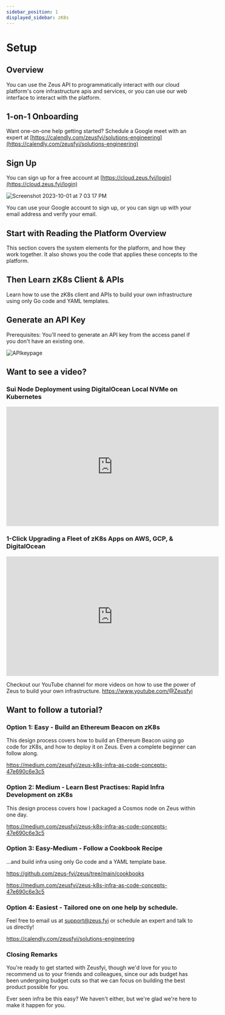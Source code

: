 ```yaml
---
sidebar_position: 1
displayed_sidebar: zK8s
---
```


# Setup

## Overview

You can use the Zeus API to programmatically interact with our cloud platform's core infrastructure apis and services,
or you can use our web interface to interact with the platform.

## 1-on-1 Onboarding

Want one-on-one help getting started? Schedule a Google meet with an expert
at [https://calendly.com/zeusfyi/solutions-engineering](https://calendly.com/zeusfyi/solutions-engineering)

## Sign Up

You can sign up for a free account at [https://cloud.zeus.fyi/login](https://cloud.zeus.fyi/login)

![Screenshot 2023-10-01 at 7 03 17 PM](https://github.com/zeus-fyi/zeus/assets/17446735/e76133f9-8fdd-49b0-9652-be8066587f86)

You can use your Google account to sign up, or you can sign up with your email address and verify your email.

## Start with Reading the Platform Overview

This section covers the system elements for the platform, and how they work together. It also shows you the code
that applies these concepts to the platform.

## Then Learn zK8s Client & APIs

Learn how to use the zK8s client and APIs to build your own infrastructure using only Go code and YAML templates.

## Generate an API Key

Prerequisites: You'll need to generate an API key from the access panel if you don't have an existing one.

![APIkeypage](https://github.com/zeus-fyi/zeus/assets/17446735/7352892d-49ad-4a72-add1-5b212a90b914)

## Want to see a video?

### Sui Node Deployment using DigitalOcean Local NVMe on Kubernetes

<iframe width="560" height="315" src="https://www.youtube.com/embed/G8JBECjC6fc?si=I2ZADqNzS6Fh11WW&amp;start=1" title="YouTube video player" frameborder="0" allow="accelerometer; autoplay; clipboard-write; encrypted-media; gyroscope; picture-in-picture; web-share" allowfullscreen></iframe>

### 1-Click Upgrading a Fleet of zK8s Apps on AWS, GCP, & DigitalOcean

<iframe width="560" height="315" src="https://www.youtube.com/embed/H7sMsK_dnj4?si=RJ9PpuJ8AfXf_Wai&amp;start=1" title="YouTube video player" frameborder="0" allow="accelerometer; autoplay; clipboard-write; encrypted-media; gyroscope; picture-in-picture; web-share" allowfullscreen></iframe>

Checkout our YouTube channel for more videos on how to use the power of Zeus to build your own infrastructure.
https://www.youtube.com/@Zeusfyi

## Want to follow a tutorial?

### Option 1: Easy - Build an Ethereum Beacon on zK8s

This design process covers how to build an Ethereum Beacon using go code for zK8s, and how to deploy it on Zeus. Even
a complete beginner can follow along.

https://medium.com/zeusfyi/zeus-k8s-infra-as-code-concepts-47e690c6e3c5

### Option 2: Medium - Learn Best Practises: Rapid Infra Development on zK8s

This design process covers how I packaged a Cosmos node on Zeus
within one day.

https://medium.com/zeusfyi/zeus-k8s-infra-as-code-concepts-47e690c6e3c5

### Option 3: Easy-Medium - Follow a Cookbook Recipe

...and build infra using only Go code and a YAML template base.

https://github.com/zeus-fyi/zeus/tree/main/cookbooks

https://medium.com/zeusfyi/zeus-k8s-infra-as-code-concepts-47e690c6e3c5

### Option 4: Easiest - Tailored one on one help by schedule.

Feel free to email us at support@zeus.fyi or schedule an expert and talk to us directly!

https://calendly.com/zeusfyi/solutions-engineering

### Closing Remarks

You're ready to get started with Zeusfyi, though we'd love for you to recommend us to your friends and colleagues,
since our ads budget has been undergoing budget cuts so that we can focus on building the best product possible for you.

Ever seen infra be this easy? We haven't either, but we're glad we're here to make it happen for you.
